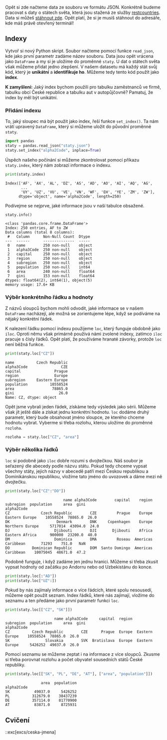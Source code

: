 Opět si zde načteme data ze souboru ve formátu JSON. Konkrétně budeme pracovat s daty o státech světa, která jsou stažená ze služby [restcountries](https://restcountries.com/). Data si můžeš [stáhnout zde](assets/staty.json). Opět platí, že si je musíš stáhnout do adresáře, kde máš právě otevřený terminál!

## Indexy

Vytvoř si nový Python skript. Soubor načteme pomocí funkce `read_json`, kde jako první parametr zadáme název souboru. Data jsou opět vrácena jako `DataFrame` a my si je uložíme do proměnné `staty`. U dat o státech světa však můžeme přidat jedno zlepšení. V našem datasetu má každý stát svůj kód, který je **unikátní** a **identifikuje ho**. Můžeme tedy tento kód použít jako **index**.

**K zamyšlení:** Jaký index bychom použili pro tabulku zaměstnanců ve firmě, tabulku obcí České republice a tabulku aut v autopůjčovně? Pamatuj, že index by měl být unikátní.

### Přidání indexu

To, jaký sloupec má být použit jako index, řeší funkce `set_index()`. Ta nám vrátí upravený `DataFrame`, který si můžeme uložit do původní proměnné `staty`.

```py
import pandas
staty = pandas.read_json("staty.json")
staty.set_index("alpha2Code", inplace=True)
```

Úspěch našeho počínání si můžeme zkontrolovat pomocí příkazu `staty.index`, který nám zobrazí informace o indexu.

```py
print(staty.index)
```

```shell
Index(['AF', 'AX', 'AL', 'DZ', 'AS', 'AD', 'AO', 'AI', 'AQ', 'AG',
       ...
       'UY', 'UZ', 'VU', 'VE', 'VN', 'WF', 'EH', 'YE', 'ZM', 'ZW'],
      dtype='object', name='alpha2Code', length=250)
```

Podívejme se nejprve, jaké informace jsou v naší tabulce obsažené.

```py
staty.info()
```

```shell
<class 'pandas.core.frame.DataFrame'>
Index: 250 entries, AF to ZW
Data columns (total 8 columns):
 #   Column      Non-Null Count  Dtype
---  ------      --------------  -----
 0   name        250 non-null    object
 1   alpha3Code  250 non-null    object
 2   capital     250 non-null    object
 3   region      250 non-null    object
 4   subregion   250 non-null    object
 5   population  250 non-null    int64
 6   area        240 non-null    float64
 7   gini        153 non-null    float64
dtypes: float64(2), int64(1), object(5)
memory usage: 17.6+ KB
```

### Výběr konkrétního řádku a hodnoty

Z názvů sloupců bychom mohli odvodit, jaké informace se v našem `DataFrame` nacházejí, ale možná se zorientujeme lépe, když se podíváme na nějaký konkrétní řádek.

K nalezení řádku pomocí indexu použijeme `loc`, který funguje obdobně jako `iloc`. Oproti němu však primárně používá námi zvolené indexy, zatímco `iloc` pracuje s čísly řádků. Opět platí, že používáme hranaté závorky, protože `loc` není běžná funkce.

```py
print(staty.loc["CZ"])
```

```shell
name          Czech Republic
alpha3Code               CZE
capital               Prague
region                Europe
subregion     Eastern Europe
population          10558524
area                 78865.0
gini                    26.0
Name: CZ, dtype: object
```

Opět jsme vybrali jeden řádek, získáme tedy výsledek jako sérii. Můžeme však jít ještě dále a získat jednu konkrétní hodnotu. `loc` dodáme druhý parametr, který bude obsahovat jméno sloupce, ze kterého chceme hodnotu vybrat. Vyberme si třeba rozlohu, kterou uložíme do proměnné `rozloha`.

```py
rozloha = staty.loc["CZ", "area"]
```

### Výběr několika řádků

`loc` si podobně jako `iloc` dobře rozumí s dvojtečkou. Náš soubor je seřazený dle abecedy podle názvu státu. Pokud tedy chceme vypsat všechny státy, jejich názvy v abecedě patří mezi Českou republikou a Dominikánskou republikou, vložíme tato jméno do uvozovek a dáme mezi ně dvojtečku.

```py
print(staty.loc["CZ":"DO"])
```

```shell
                          name alpha3Code        capital    region        subregion  population     area  gini
alpha2Code
CZ              Czech Republic        CZE         Prague    Europe   Eastern Europe    10558524  78865.0  26.0
DK                     Denmark        DNK     Copenhagen    Europe  Northern Europe     5717014  43094.0  24.0
DJ                    Djibouti        DJI       Djibouti    Africa   Eastern Africa      900000  23200.0  40.0
DM                    Dominica        DMA         Roseau  Americas        Caribbean       71293    751.0   NaN
DO          Dominican Republic        DOM  Santo Domingo  Americas        Caribbean    10075045  48671.0  47.2

```

Podobně funguje, i když zadáme jen jednu hranici. Můžeme si třeba zkusit vypsat hodnoty od začátku po Andorru nebo od Uzbekistánu do konce.

```py
print(staty.loc[:"AD"])
print(staty.loc["UZ":])
```

Pokud by nás zajímaly informace o více řádcích, které spolu nesousedí, můžeme opět použít seznam. Index řádků, které nás zajímají, vložíme do seznamu a ten předáme jako první parametr funkci `loc`.

```py
print(staty.loc[["CZ", "SK"]])
```

```shell
                      name alpha3Code     capital  region       subregion  population     area  gini
alpha2Code
CZ          Czech Republic        CZE      Prague  Europe  Eastern Europe    10558524  78865.0  26.0
SK                Slovakia        SVK  Bratislava  Europe  Eastern Europe     5426252  49037.0  26.0
```

Pomocí seznamu se můžeme zeptat i na informace z více sloupců. Zkusme si třeba porovnat rozlohu a počet obyvatel sousedních států České republiky.

```py
print(staty.loc[["SK", "PL", "DE", "AT"], ["area", "population"]])
```

```shell
                area  population
alpha2Code
SK           49037.0     5426252
PL          312679.0    38437239
DE          357114.0    81770900
AT           83871.0     8725931
```

## Cvičení
::exc[excs/ceska-jmena]
